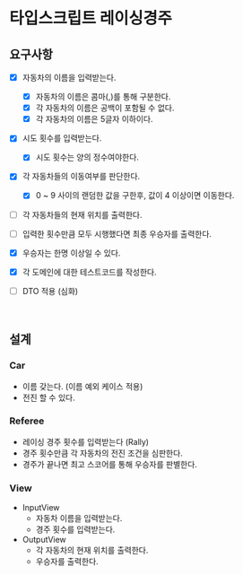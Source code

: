 # 타입스크립트 레이싱경주

## 요구사항

- [x] 자동차의 이름을 입력받는다.
  - [x] 자동차의 이름은 콤마(,)를 통해 구분한다.
  - [x] 각 자동차의 이름은 공백이 포함될 수 없다.
  - [x] 각 자동차의 이름은 5글자 이하이다.
- [x] 시도 횟수를 입력받는다.
  - [x] 시도 횟수는 양의 정수여야한다.
- [x] 각 자동차들의 이동여부를 판단한다.
  - [x] 0 ~ 9 사이의 랜덤한 값을 구한후, 값이 4 이상이면 이동한다.
- [ ] 각 자동차들의 현재 위치를 출력한다.
- [ ] 입력한 횟수만큼 모두 시행했다면 최종 우승자를 출력한다.
- [x] 우승자는 한명 이상일 수 있다.

- [x] 각 도메인에 대한 테스트코드를 작성한다.
- [ ] DTO 적용 (심화)

<br/>

## 설계

### Car

- 이름 갖는다. (이름 예외 케이스 적용)
- 전진 할 수 있다.

### Referee

- 레이싱 경주 횟수를 입력받는다 (Rally)
- 경주 횟수만큼 각 자동차의 전진 조건을 심판한다.
- 경주가 끝나면 최고 스코어를 통해 우승자를 판별한다.

### View

- InputView
  - 자동차 이름을 입력받는다.
  - 경주 횟수를 입력받는다.
- OutputView
  - 각 자동차의 현재 위치를 출력한다.
  - 우승자를 출력한다.

